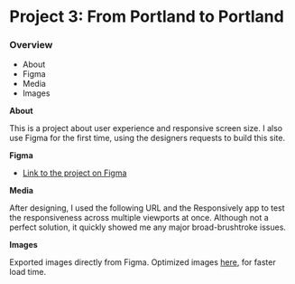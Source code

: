 # Project 3: From Portland to Portland

### Overview
* About
* Figma
* Media
* Images

**About**

This is a project about user experience and responsive screen size. I also use Figma for the first time, using the designers requests to build this site.

**Figma**

* [Link to the project on Figma](https://www.figma.com/file/AtbNbstbxWPcMqvF061V0R/Sprint-3%3A-From-Portland-to-Portland-%7C-desktop-%2B-mobile?node-id=0%3A1)

**Media**

After designing, I used the following URL and the Responsively app to test the responsiveness across multiple viewports at once. Although not a perfect solution, it quickly showed me any major broad-brushtroke issues.

**Images**

Exported images directly from Figma. Optimized images [here](https://tinypng.com/), for faster load time. 



